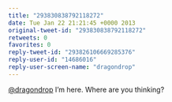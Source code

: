 ```yaml
---
title: "293830838792118272"
date: Tue Jan 22 21:21:45 +0000 2013
original-tweet-id: "293830838792118272"
retweets: 0
favorites: 0
reply-tweet-id: "293826106669285376"
reply-user-id: "14686016"
reply-user-screen-name: "dragondrop"
---
```

<a href="https://twitter.com/dragondrop">@dragondrop</a> I’m here. Where are you thinking?
